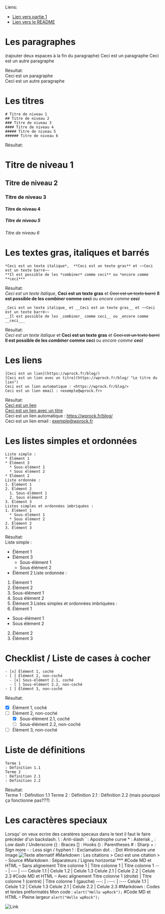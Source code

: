 Liens:
* [Lien vers partie 1](https://github.com/ldolne/exercice-equipe-git/blob/master/MARKDOWN_PART1.md)
* [Lien vers le README](https://github.com/ldolne/exercice-equipe-git/blob/master/README.md)


# Les paragraphes
(rajouter deux espaces à la fin du paragraphe)
    Ceci est un paragraphe
    Ceci est un autre paragraphe

Résultat:  
Ceci est un paragraphe  
Ceci est un autre paragraphe  

# Les titres

    # Titre de niveau 1
    ## Titre de niveau 2
    ### Titre de niveau 3
    #### Titre de niveau 4
    ##### Titre de niveau 5
    ###### Titre de niveau 6

Résultat:
# Titre de niveau 1
## Titre de niveau 2
### Titre de niveau 3
#### Titre de niveau 4
##### Titre de niveau 5
###### Titre de niveau 6

# Les textes gras, italiques et barrés

    *Ceci est un texte italique*,  **Ceci est un texte gras** et ~~Ceci est un texte barré~~
    **Il est possible de les *combiner* comme ceci** ou *encore comme **ceci***
Résultat:  
*Ceci est un texte italique*,  **Ceci est un texte gras** et ~~Ceci est un texte barré~~
**Il est possible de les *combiner* comme ceci** ou *encore comme **ceci***

    _Ceci est un texte italique_ et __Ceci est un texte gras__ et ~~Ceci est un texte barré~~
    __Il est possible de les _combiner_ comme ceci__ ou _encore comme __ceci___
Résultat:  
_Ceci est un texte italique_ et __Ceci est un texte gras__ et ~~Ceci est un texte barré~~
__Il est possible de les _combiner_ comme ceci__ ou _encore comme __ceci___

# Les liens

    [Ceci est un lien](https://wprock.fr/blog/)
    [Ceci est un lien avec un titre](https://wprock.fr/blog/ "Le titre du lien")
    Ceci est un lien automatique : <https://wprock.fr/blog/>
    Ceci est un lien email : <exemple@wprock.fr>

Résultat:  
[Ceci est un lien](https://wprock.fr/blog/)  
[Ceci est un lien avec un titre](https://wprock.fr/blog/ "Le titre du lien")  
Ceci est un lien automatique : <https://wprock.fr/blog/>  
Ceci est un lien email : <exemple@wprock.fr>  

# Les listes simples et ordonnées

    Liste simple : 
    * Élément 1
    * Élément 3
      * Sous-élément 1
      * Sous élément 2
    * Élément 2
    Liste ordonnée : 
    1. Élément 1
    2. Élément 2
      1. Sous-élément 1
      2. Sous élément 2
    3. Élément 3
    Listes simples et ordonnées imbriquées : 
    1. Élément 1
      * Sous-élément 1
      * Sous élément 2
    2. Élément 2
    3. Élément 3

Résultat:  
Liste simple : 
* Élément 1
* Élément 3
  * Sous-élément 1
  * Sous élément 2
* Élément 2
Liste ordonnée : 
1. Élément 1
2. Élément 2
  1. Sous-élément 1
  2. Sous élément 2
3. Élément 3
Listes simples et ordonnées imbriquées : 
1. Élément 1
  * Sous-élément 1
  * Sous élément 2
2. Élément 2
3. Élément 3

# Checklist / Liste de cases à cocher 

    - [x] Élément 1, coché
    - [ ] Élément 2, non-coché
      - [x] Sous-élément 2.1, coché
      - [ ] Sous-élément 2.2, non-coché
    - [ ] Élément 3, non-coché

Résultat:  
- [x] Élément 1, coché
- [ ] Élément 2, non-coché
  - [x] Sous-élément 2.1, coché
  - [ ] Sous-élément 2.2, non-coché
- [ ] Élément 3, non-coché

# Liste de définitions

    Terme 1
    : Définition 1.1
    Terme 2
    : Définition 2.1
    : Définition 2.2

Résultat:  
Terme 1
: Définition 1.1
Terme 2
: Définition 2.1
: Définition 2.2
(mais pourquoi ça fonctionne pas???)

# Les caractères speciaux

Lorsqu' on veux ecrire des caratères specaux dans le text il faut le faire précéder d'un backslash.
	\\   : Anti-slash
	\`   : Apostrophe curve
	\*   : Asterisk
	\_   : Low dash / Underscore
	\{\} : Braces
	\[\] : Hooks
	\(\) : Parentheses
	\#   : Sharp
	\+   : Sign more
	\-   : Less sign / hyphen
	\!   : Exclamation dot
	\.   : Dot
#Introduire une image
	![Texte alternatif](https://wprock.fr/wp-content/uploads/2018/11/wprock-wallpaper-wapuu-wordpress-paris-520x254.jpg "Titre, facultatif")
#Markdown : Les citations
	> Ceci est une citation
	> - Source
#Markdown : Séparateurs / Lignes horizontal
	***
#Code MD et HTML – Sans alignement
	Titre colonne 1 | Titre colonne 1 | Titre colonne 1 
	 --- | --- | --- 
	Celule 1.1 | Celule 1.2 | Celule 1.3 
	Celule 2.1 | Celule 2.2 | Celule 2.3 
#Code MD et HTML – Avec alignement
	Titre colonne 1 (droite) | Titre colonne 1 (centré) | Titre colonne 1 (gauche)
	 ---: | :---: | :--- 
	Celule 1.1 | Celule 1.2 | Celule 1.3 
	Celule 2.1 | Celule 2.2 | Celule 2.3 
#Markdown : Codes et textes préformatés
	Mon code : `alert("Hello wpRock");`
#Code MD et HTML – Pleine largeur
	```
	alert("Hello wpRock");
	```


![Link](https://media.giphy.com/media/YWUpVw86AtIbe/giphy.gif)
